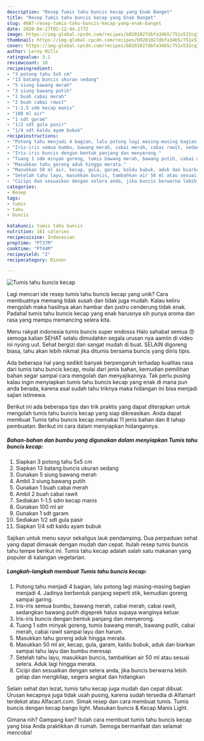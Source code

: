 ```yaml
---
description: "Resep Tumis tahu buncis kecap yang Enak Banget"
title: "Resep Tumis tahu buncis kecap yang Enak Banget"
slug: 4687-resep-tumis-tahu-buncis-kecap-yang-enak-banget
date: 2020-04-27T02:12:44.277Z
image: https://img-global.cpcdn.com/recipes/b0201027dbfa34b5/751x532cq70/tumis-tahu-buncis-kecap-foto-resep-utama.jpg
thumbnail: https://img-global.cpcdn.com/recipes/b0201027dbfa34b5/751x532cq70/tumis-tahu-buncis-kecap-foto-resep-utama.jpg
cover: https://img-global.cpcdn.com/recipes/b0201027dbfa34b5/751x532cq70/tumis-tahu-buncis-kecap-foto-resep-utama.jpg
author: Leroy Mills
ratingvalue: 3.1
reviewcount: 10
recipeingredient:
- "3 potong tahu 5x5 cm"
- "13 batang buncis ukuran sedang"
- "5 siung bawang merah"
- "3 siung bawang putih"
- "1 buah cabai merah"
- "2 buah cabai rawit"
- "1-1.5 sdm kecap manis"
- "100 ml air"
- "1 sdt garam"
- "1/2 sdt gula pasir"
- "1/4 sdt kaldu ayam bubuk"
recipeinstructions:
- "Potong tahu menjadi 4 bagian, lalu potong lagi masing-masing bagian menjadi 4. Jadinya berbentuk panjang seperti stik, kemudian goreng sampai garing."
- "Iris-iris semua bumbu, bawang merah, cabai merah, cabai rawit, sedangkan bawang putih digeprek halus supaya wanginya keluar."
- "Iris-iris buncis dengan bentuk panjang dan menyerong."
- "Tuang 1 sdm minyak goreng, tumis bawang merah, bawang putih, cabai merah, cabai rawit sampai layu dan harum."
- "Masukkan tahu goreng aduk hingga merata."
- "Masukkan 50 ml air, kecap, gula, garam, kaldu bubuk, aduk dan biarkan sampai tahu layu dan bumbu meresap"
- "Setelah tahu layu, masukkan buncis, tambahkan air 50 ml atau sesuai selera. Aduk lagi hingga merata."
- "Cicipi dan sesuaikan dengan selera anda, jika buncis berwarna lebih gelap dan mengkilap, segera angkat dan hidangkan"
categories:
- Resep
tags:
- tumis
- tahu
- buncis

katakunci: tumis tahu buncis 
nutrition: 161 calories
recipecuisine: Indonesian
preptime: "PT37M"
cooktime: "PT44M"
recipeyield: "2"
recipecategory: Dinner

---
```



![Tumis tahu buncis kecap](https://img-global.cpcdn.com/recipes/b0201027dbfa34b5/751x532cq70/tumis-tahu-buncis-kecap-foto-resep-utama.jpg)

Lagi mencari ide resep tumis tahu buncis kecap yang unik? Cara membuatnya memang tidak susah dan tidak juga mudah. Kalau keliru mengolah maka hasilnya akan hambar dan justru cenderung tidak enak. Padahal tumis tahu buncis kecap yang enak harusnya sih punya aroma dan rasa yang mampu memancing selera kita.

Menu rakyat indonesia tumis buncis super endosss Halo sahabat semua 😍 semoga kalian SEHAT selalu dimudahkn segala urusan nya aamiin di video ini nyong uut. Sehat bergizi dan sangat mudah di buat. SELAIN digoreng biasa, tahu akan lebih nikmat jika ditumis bersama buncis yang diiris tipis.

Ada beberapa hal yang sedikit banyak berpengaruh terhadap kualitas rasa dari tumis tahu buncis kecap, mulai dari jenis bahan, kemudian pemilihan bahan segar sampai cara mengolah dan menyajikannya. Tak perlu pusing kalau ingin menyiapkan tumis tahu buncis kecap yang enak di mana pun anda berada, karena asal sudah tahu triknya maka hidangan ini bisa menjadi sajian istimewa.


Berikut ini ada beberapa tips dan trik praktis yang dapat diterapkan untuk mengolah tumis tahu buncis kecap yang siap dikreasikan. Anda dapat membuat Tumis tahu buncis kecap memakai 11 jenis bahan dan 8 tahap pembuatan. Berikut ini cara dalam menyiapkan hidangannya.

<!--inarticleads1-->

##### Bahan-bahan dan bumbu yang digunakan dalam menyiapkan Tumis tahu buncis kecap:

1. Siapkan 3 potong tahu 5x5 cm
1. Siapkan 13 batang buncis ukuran sedang
1. Gunakan 5 siung bawang merah
1. Ambil 3 siung bawang putih
1. Gunakan 1 buah cabai merah
1. Ambil 2 buah cabai rawit
1. Sediakan 1-1.5 sdm kecap manis
1. Gunakan 100 ml air
1. Gunakan 1 sdt garam
1. Sediakan 1/2 sdt gula pasir
1. Siapkan 1/4 sdt kaldu ayam bubuk


Sajikan untuk menu sayur sekaligus lauk pendamping. Dua perpaduan sehat yang dapat dimasak dengan mudah dan cepat. Itulah resep tumis buncis tahu tempe berikut ini. Tumis tahu kecap adalah salah satu makanan yang populer di kalangan vegetarian. 

<!--inarticleads2-->

##### Langkah-langkah membuat Tumis tahu buncis kecap:

1. Potong tahu menjadi 4 bagian, lalu potong lagi masing-masing bagian menjadi 4. Jadinya berbentuk panjang seperti stik, kemudian goreng sampai garing.
1. Iris-iris semua bumbu, bawang merah, cabai merah, cabai rawit, sedangkan bawang putih digeprek halus supaya wanginya keluar.
1. Iris-iris buncis dengan bentuk panjang dan menyerong.
1. Tuang 1 sdm minyak goreng, tumis bawang merah, bawang putih, cabai merah, cabai rawit sampai layu dan harum.
1. Masukkan tahu goreng aduk hingga merata.
1. Masukkan 50 ml air, kecap, gula, garam, kaldu bubuk, aduk dan biarkan sampai tahu layu dan bumbu meresap
1. Setelah tahu layu, masukkan buncis, tambahkan air 50 ml atau sesuai selera. Aduk lagi hingga merata.
1. Cicipi dan sesuaikan dengan selera anda, jika buncis berwarna lebih gelap dan mengkilap, segera angkat dan hidangkan


Selain sehat dan lezat, tumis tahu kecap juga mudah dan cepat dibuat. Urusan kecapnya juga tidak usah pusing, karena sudah tersedia di Alfamart terdekat atau Alfacart.com. Simak resep dan cara membuat tumis. Tumis buncis dengan kecap bango light. Masukan buncis &amp; Kecap Manis Light. 

Gimana nih? Gampang kan? Itulah cara membuat tumis tahu buncis kecap yang bisa Anda praktikkan di rumah. Semoga bermanfaat dan selamat mencoba!
